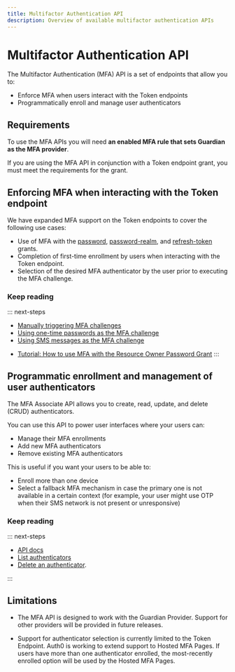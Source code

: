 ```yaml
---
title: Multifactor Authentication API
description: Overview of available multifactor authentication APIs
---
```


# Multifactor Authentication API

The Multifactor Authentication (MFA) API is a set of endpoints that allow you to:

* Enforce MFA when users interact with the Token endpoints
* Programmatically enroll and manage user authenticators

## Requirements

To use the MFA APIs you will need **an enabled MFA rule that sets Guardian as the MFA provider**.

If you are using the MFA API in conjunction with a Token endpoint grant, you must meet the requirements for the grant.

## Enforcing MFA when interacting with the Token endpoint

We have expanded MFA support on the Token endpoints to cover the following use cases:

* Use of MFA with the [password](/api-auth/grant/password), [password-realm](/api-auth/grant/password#realm-support), and [refresh-token](/tokens/refresh-token/current#use-a-refresh-token) grants.
* Completion of first-time enrollment by users when interacting with the Token endpoint.
* Selection of the desired MFA authenticator by the user prior to executing the MFA challenge.
<!-- * Support for TOPT delivered via Email -->
<!-- TODO: Add link to (to be created) doc about email authenticator -->

### Keep reading

::: next-steps
* [Manually triggering MFA challenges](/multifactor-authentication/api/challenges)
* [Using one-time passwords as the MFA challenge](/multifactor-authentication/api/otp)
* [Using SMS messages as the MFA challenge](/multifactor-authentication/api/oob)
<!-- * [Using Push Notifications]
* [Using one-time passwords via email] -->
<!-- TODO: Add missing articles and link to them -->
* [Tutorial: How to use MFA with the Resource Owner Password Grant](/api-auth/tutorials/multifactor-resource-owner-password)
:::

## Programmatic enrollment and management of user authenticators

The MFA Associate API allows you to create, read, update, and delete (CRUD) authenticators.

You can use this API to power user interfaces where your users can:

* Manage their MFA enrollments
* Add new MFA authenticators
* Remove existing MFA authenticators

This is useful if you want your users to be able to:

* Enroll more than one device
* Select a fallback MFA mechanism in case the primary one is not available in a certain context (for example, your user might use OTP when their SMS network is not present or unresponsive)

### Keep reading

::: next-steps
* [API docs](/multifactor-authentication/api/)
* [List authenticators](/multifactor-authentication/api/manage#list-authenticators)
* [Delete an authenticator](/multifactor-authentication/api/manage#delete-authenticators).
<!-- * [Enroll a new authenticator](/multifactor-authentication/api/manage#enroll-authenticators). -->
<!-- TODO: Add link to enroll authenticator (requires expanding doc) -->
:::

## Limitations

* The MFA API is designed to work with the Guardian Provider. Support for other providers will be provided in future releases.

* Support for authenticator selection is currently limited to the Token Endpoint. Auth0 is working to extend support to  Hosted MFA Pages. If users have more than one authenticator enrolled, the most-recently enrolled option will be used by the Hosted MFA Pages.